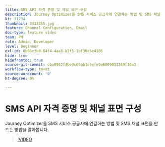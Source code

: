 ```yaml
---
title: SMS API 자격 증명 및 채널 표면 구성
description: Journey Optimizer을 SMS 서비스 공급자에 연결하는 방법 및 SMS 채널 표면을 만드는 방법을 알아봅니다.
kt: 11734
thumbnail: 3413355.jpg
feature: Channel Configuration, Email
doc-type: feature video
team: PM
role: Admin, Developer
level: Beginner
exl-id: 8b96e3b0-84f4-4aa8-b2f5-1bf30e3e4106
hide: true
hidefromtoc: true
source-git-commit: cba8982f4be9c60ab1d9efe9a6009033369f10a3
workflow-type: tm+mt
source-wordcount: '0'
ht-degree: 0%

---
```


# SMS API 자격 증명 및 채널 표면 구성

Journey Optimizer을 SMS 서비스 공급자에 연결하는 방법 및 SMS 채널 표면을 만드는 방법을 알아봅니다.

>[!VIDEO](https://video.tv.adobe.com/v/3413355?quality=12)
